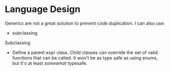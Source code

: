 # Language Design

Generics are not a great solution to prevent code duplication. I can also use:
* subclassing

Subclassing
* Define a parent expr class. Child classes can override the set of valid functions that can be called. It won't be as type safe as using enums, but it's at least *somewhat* typesafe.
